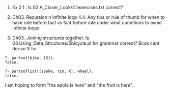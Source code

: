 1. Ex 2.1 : Is 02.A_Closer_Look/2.1exercises.txt correct?

2. Ch03. Recursion n infinite loop 4.4. Any tips or rule of thumb for when to have rule before fact vs fact before rule under what conditions to avoid infinite loops
3. Ch03. Joining structures together. Is 03.Using_Data_Structures/5bicycle.pl for grammar correct? Bcos cant derive X for
```
?- partsof(bike, [X]).
false.

?- partsoflist([spoke, rim, X], wheel).
false.

```
I am hoping to form "the apple is here" and "the fruit is here".
